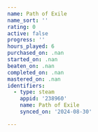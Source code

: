```yaml
---
name: Path of Exile
name_sort: ''
rating: 0
active: false
progress: ''
hours_played: 6
purchased_on: .nan
started_on: .nan
beaten_on: .nan
completed_on: .nan
mastered_on: .nan
identifiers:
  - type: steam
    appid: '238960'
    name: Path of Exile
    synced_on: '2024-08-30'

---
```

